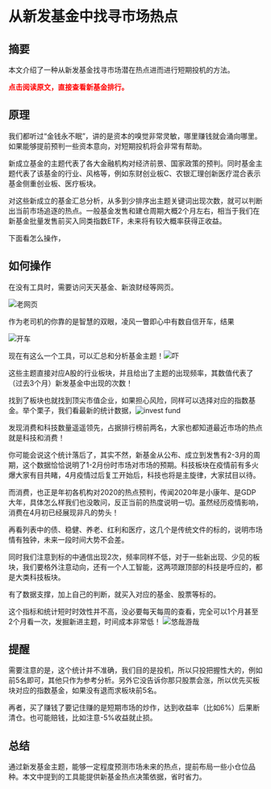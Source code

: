 # 从新发基金中找寻市场热点
## 摘要
本文介绍了一种从新发基金找寻市场潜在热点进而进行短期投机的方法。

<span style="color:red">**点击阅读原文，直接查看新基金排行。**</span>

## 原理
我们都听过“金钱永不眠”，讲的是资本的嗅觉非常灵敏，哪里赚钱就会涌向哪里。如果能够提前预判一些资本意向，对短期投机将会非常有帮助。

新成立基金的主题代表了各大金融机构对经济前景、国家政策的预判。同时基金主题代表了该基金的行业、风格等，例如东财创业板C、农银汇理创新医疗混合表示基金侧重创业板、医疗板块。

对这些新成立的基金汇总分析，从多到少排序出主题关键词出现次数，就可以判断出当前市场追逐的热点。一般基金发售和建仓周期大概2个月左右，相当于我们在新基金批量发售前买入同类指数ETF，未来将有较大概率获得正收益。

下面看怎么操作，

## 如何操作
在没有工具时，需要访问天天基金、新浪财经等网页。

![老网页](..\\static\images\Snipaste_2020-04-08_22-22-52.png)

作为老司机的你靠的是智慧的双眼，凌风一瞥即心中有数自信开车，结果

![开车](..\\static\images\drift1.gif)

现在有这么一个工具，可以汇总和分析基金主题！![吓](..\\static\images\jingdai.jpg) 

这些主题直接对应A股的行业板块，并且给出了主题的出现频率，其数值代表了（过去3个月）新发基金中出现的次数！

找到了板块也就找到顶尖市值企业，如果担心风险，同样可以选择对应的指数基金。举个栗子，我们看最新的统计数据，![invest fund](..\\static\images\Snipaste_2020-04-08_22-37-42.png)

发现消费和科技数量遥遥领先，占据排行榜前两名，大家也都知道最近市场的热点就是科技和消费！

你可能会说这个统计落后了，其实不然，新基金从公布、成立到发售有2-3月的周期，这个数据恰恰说明了1-2月份时市场对市场的预期。科技板块在疫情前有多火爆大家有目共睹，4月疫情过后复工开始后，科技也将是主旋律，大家拭目以待。

而消费，也正是年初各机构对2020的热点预判，传闻2020年是小康年、是GDP大年，具体怎么样我们也没敢问，反正当前的热度说明一切。虽然经历疫情影响，消费在4月初已经展现非凡的势头！

再看列表中的债、稳健、养老、红利和医疗，这几个是传统文件的标的，说明市场情有独钟，未来一段时间大势不会差。

同时我们注意到标的中通信出现2次，频率同样不低，对于一些新出现、少见的板块，我们要格外注意动向，还有一个人工智能，这两项跟顶部的科技是呼应的，都是大类科技板块。

有了数据支撑，加上自己的判断，就买入对应的基金、股票等标的。

这个指标和统计短时时效性并不高，没必要每天每周的查看，完全可以1个月甚至2个月看一次，发掘新进主题，时间成本非常低！
![悠哉游哉](..\\static\images\mzz.png)

## 提醒
需要注意的是，这个统计并不准确，我们目的是投机，所以只投把握性大的，例如前5名即可，其他只作为参考分析。另外它没告诉你那只股票会涨，所以优先买板块对应的指数基金，如果没有退而求板块前5名。

再者，买了赚钱了要记住赚的是短期市场的炒作，达到收益率（比如6%）后果断清仓。也可能赔钱，比如注意-5%收益就止损。

## 总结
通过新发基金主题，能够一定程度预测市场未来的热点，提前布局一些小仓位品种。本文中提到的工具能提供新基金热点决策依据，省时省力。
